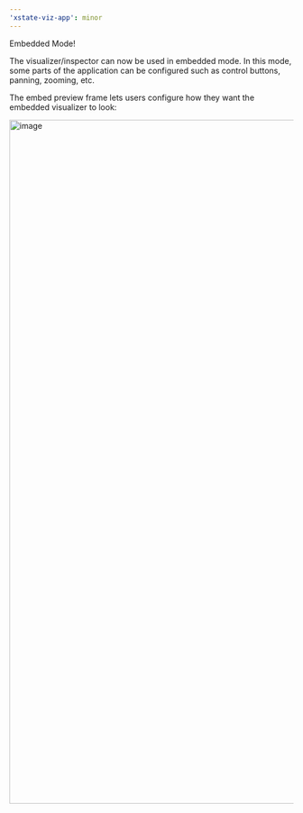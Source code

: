```yaml
---
'xstate-viz-app': minor
---
```


Embedded Mode!

The visualizer/inspector can now be used in embedded mode. In this mode, some parts of the application can be configured such as control buttons, panning, zooming, etc.

The embed preview frame lets users configure how they want the embedded visualizer to look:

<img width="1214" alt="image" src="https://user-images.githubusercontent.com/8332043/134560683-5c654c59-799f-4f18-a927-bea0fd61ec34.png">
